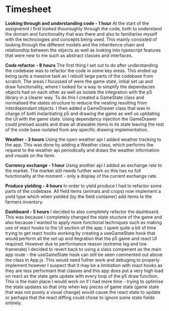 Timesheet
=========

**Looking through and understanding code - 1 hour**
At the start of the assignemnt I first looked thouroughly through the code, both to understand the domain and functionality that was there and also to familiarise myself with the technologies and concepts being used. This mainly consisted of looking through the different models and the inheritence chain and relationship between the objects as well as looking into typescript features that were new to me such as abstract classes and interfaces.

**Code refactor - 8 hours**
The first thing I set out to do after understanding the codebase was to refactor the code in some key areas. This ended up being quite a massive task as I rebuilt large parts of the codebase from scratch. The areas I focussed of were the game state, initial set up and draw functionality, where I looked for a way to simplify the dependacies objects had on each other as well as isolate the integration with the p5 library in a clearer way. To do this I created a GameState class and normalised the states structure to reducie the nesting resulting from interdependant objects. I then added a GameDrawer class that was in charge of both instantiating p5 and drawing the game as well us uptdating the UI with the game state. Using dependancy injection the GameDrawer could preload assets and draw all drawable items in its state leaving the rest of the code base isolated from any specific drawing implementation.

**Weather - 3 hours**
Using the open weather api I added weather tracking to the app. This was done by adding a Weather class, which performs the request to the weather api periodically and draws the weather information and visuals on the farm.

**Currency exchange - 1 hour**
Using another api I added an exchange rate to the market. The market still needs further work so this has no full functionality at the moment - only a display of the current exchange rate.

**Produce yielding - 4 hours**
In order to yield produce I had to refactor some parts of the codebase. All field items (animals and crops) now implement a yield type which when yielded (by the field container) add items to the farmers inventory.

**Dashboard - 5 hours**
I decided to also completely refactor the dashboard. This was because I completely changed the state stucture of the game and also because I wanted to apply more functional techniques such as making use of react hooks to the UI section of the app. I spent quite a bit of time trying to get react hooks working by creating a useGameState hook that would perform all the set up and itegration that the p5 game and react UI required. However due to performance reason (extreme lag and low framerate) I decided to revert back to using a class compenent as the main app route - the useGameState hook can still be seen commented out above the class in App.js. This would need futher work and debuging to properly implement however I suspect that it may be a limitiation with react hooks as they are less performant that classes and this app does put a very high load on react as the state gets update with every loop of the p5 draw function. This is the main place I would work on if I had more time - trying to optimise the state updates so that only when key pieces of game state (game state that was not purely a visual change) would cause the react state to update or perhaps that the react diffing could chose to ignore some state fields entirely.

